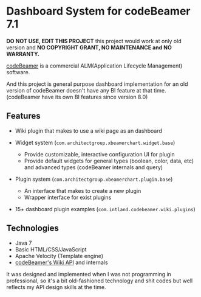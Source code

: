 # Dashboard System for codeBeamer 7.1

**DO NOT USE, EDIT THIS PROJECT** this project would work at only old version and **NO COPYRIGHT GRANT, NO MAINTENANCE and NO WARRANTY.**

[codeBeamer](https://codebeamer.com/cb/) is a commercial ALM(Application Lifecycle Management) software.

And this project is general purpose dashboard implementation for an old version of codeBeamer doesn't have any BI feature at that time.
(codeBeamer have its own BI features since version 8.0)

## Features

- Wiki plugin that makes to use a wiki page as an dashboard

- Widget system (`com.architectgroup.xbeamerchart.widget.base`)
  - Provide customizable, interactive configuration UI for plugin
  - Provide default widgets for general types (boolean, color, data, etc) and advanced types (codeBeamer internals and query)

- Plugin system (`com.architectgroup.xbeamerchart.plugin.base`)
  - An interface that makes to create a new plugin
  - Wrapper interface for exist plugins

- 15+ dashboard plugin examples (`com.intland.codebeamer.wiki.plugins`)

## Technologies

- Java 7
- Basic HTML/CSS/JavaScript
- Apache Velocity (Template engine)
- [codeBeamer's Wiki API](https://codebeamer.com/cb/wiki/566240) and internals

It was designed and implemented when I was not programming in professional, so it's a bit old-fashioned technology and shit codes but well reflects my API design skills at the time.
